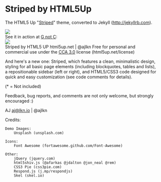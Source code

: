 # Striped by HTML5Up
The HTML5 Up "[Striped](https://html5up.net/striped)" theme, converted to Jekyll (http://jekyllrb.com).  
 
![](https://github.com/aroaminggeek/pelican-striped/blob/master/screenshot.png)  
See it in action at [G not C](http://gnotc.com):  
![](https://github.com/aroaminggeek/pelican-striped/blob/master/screenshot2.png)  
Striped by HTML5 UP
html5up.net | @ajlkn
Free for personal and commercial use under the [CCA 3.0](https://creativecommons.org/licenses/by/3.0/) license (html5up.net/license)


And here's a new one: Striped, which features a clean, minimalistic design, styling for
all basic page elements (including blockquotes, tables and lists), a repositionable
sidebar (left or right), and HTML5/CSS3 code designed for quick and easy customization
(see code comments for details).


(* = Not included)

Feedback, bug reports, and comments are not only welcome, but strongly encouraged :)

AJ
aj@lkn.io | @ajlkn


Credits:

	Demo Images:
		Unsplash (unsplash.com)

	Icons:
		Font Awesome (fortawesome.github.com/Font-Awesome)

	Other:
		jQuery (jquery.com)
		html5shiv.js (@afarkas @jdalton @jon_neal @rem)
		CSS3 Pie (css3pie.com)
		Respond.js (j.mp/respondjs)
		Skel (skel.io)